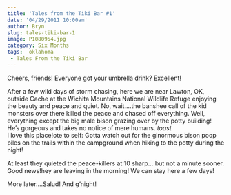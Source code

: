 ```yaml
---
title: 'Tales from the Tiki Bar #1'
date: '04/29/2011 10:00am'
author: Bryn
slug: tales-tiki-bar-1
image: P1080954.jpg
category: Six Months
tags:  oklahoma
 - Tales From the Tiki Bar
---
```

Cheers, friends! Everyone got your umbrella drink? Excellent!

After a few wild days of storm chasing, here we are near Lawton, OK, outside Cache at the Wichita Mountains National Wildlife Refuge enjoying the beauty and peace and quiet. No, wait....the banshee call of the kid monsters over there killed the peace and chased off everything. Well, everything except the big male bison grazing over by the potty building! He’s gorgeous and takes no notice of mere humans. *toast*  
I love this place!ote to self: Gotta watch out for the ginormous bison poop piles on the trails within the campground when hiking to the potty during the night!

At least they quieted the peace-killers at 10 sharp....but not a minute sooner. Good news!hey are leaving in the morning! We can stay here a few days!

More later....Salud! And g’night!